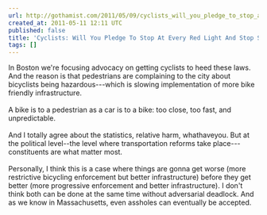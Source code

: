 ```yaml
---
url: http://gothamist.com/2011/05/09/cyclists_will_you_pledge_to_stop_at.php
created_at: 2011-05-11 12:11 UTC
published: false
title: 'Cyclists: Will You Pledge To Stop At Every Red Light And Stop Sign?: Gothamist'
tags: []
---
```


In Boston we're focusing  advocacy on getting cyclists to heed these laws. And the reason is that pedestrians are complaining to the city about bicyclists being hazardous---which is slowing implementation of more bike friendly infrastructure. <br><br>A bike is to a pedestrian as a car is to a bike: too close, too fast, and unpredictable. <br><br>And I totally agree about the statistics, relative harm, whathaveyou. But at the political level--the level where transportation reforms take place---constituents are what matter most. <br><br>Personally, I think this is a case where things are gonna get worse (more restrictive bicycling enforcement but better infrastructure) before they get better (more progressive enforcement and better infrastructure). I don't think both can be done at the same time without adversarial deadlock. And as we know in Massachusetts, even assholes can eventually be accepted.
